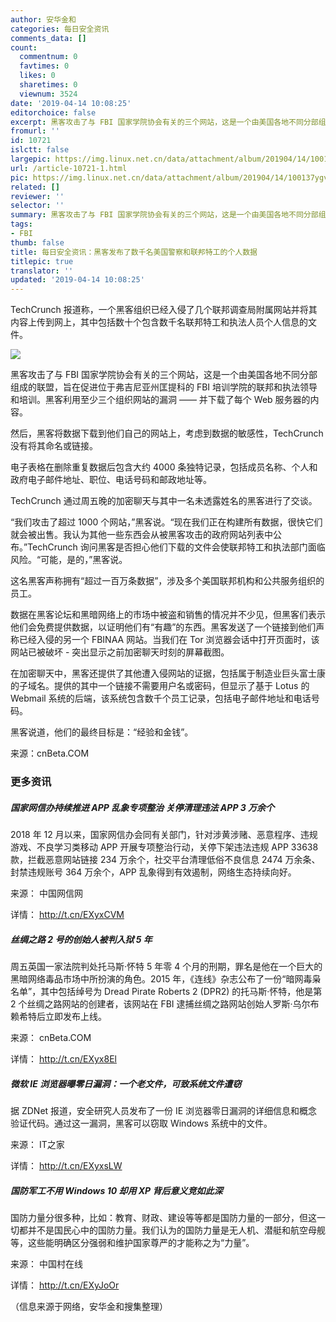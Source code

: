 ```yaml
---
author: 安华金和
categories: 每日安全资讯
comments_data: []
count:
  commentnum: 0
  favtimes: 0
  likes: 0
  sharetimes: 0
  viewnum: 3524
date: '2019-04-14 10:08:25'
editorchoice: false
excerpt: 黑客攻击了与 FBI 国家学院协会有关的三个网站，这是一个由美国各地不同分部组成的联盟
fromurl: ''
id: 10721
islctt: false
largepic: https://img.linux.net.cn/data/attachment/album/201904/14/100137ygv1tze1yvysxaya.jpg
url: /article-10721-1.html
pic: https://img.linux.net.cn/data/attachment/album/201904/14/100137ygv1tze1yvysxaya.jpg.thumb.jpg
related: []
reviewer: ''
selector: ''
summary: 黑客攻击了与 FBI 国家学院协会有关的三个网站，这是一个由美国各地不同分部组成的联盟
tags:
- FBI
thumb: false
title: 每日安全资讯：黑客发布了数千名美国警察和联邦特工的个人数据
titlepic: true
translator: ''
updated: '2019-04-14 10:08:25'
---
```


TechCrunch 报道称，一个黑客组织已经入侵了几个联邦调查局附属网站并将其内容上传到网上，其中包括数十个包含数千名联邦特工和执法人员个人信息的文件。


![](/data/attachment/album/201904/14/100137ygv1tze1yvysxaya.jpg)


黑客攻击了与 FBI 国家学院协会有关的三个网站，这是一个由美国各地不同分部组成的联盟，旨在促进位于弗吉尼亚州匡提科的 FBI 培训学院的联邦和执法领导和培训。黑客利用至少三个组织网站的漏洞 —— 并下载了每个 Web 服务器的内容。


然后，黑客将数据下载到他们自己的网站上，考虑到数据的敏感性，TechCrunch 没有将其命名或链接。


电子表格在删除重复数据后包含大约 4000 条独特记录，包括成员名称、个人和政府电子邮件地址、职位、电话号码和邮政地址等。


TechCrunch 通过周五晚的加密聊天与其中一名未透露姓名的黑客进行了交谈。


“我们攻击了超过 1000 个网站，”黑客说。“现在我们正在构建所有数据，很快它们就会被出售。我认为其他一些东西会从被黑客攻击的政府网站列表中公布。”TechCrunch 询问黑客是否担心他们下载的文件会使联邦特工和执法部门面临风险。“可能，是的，”黑客说。


这名黑客声称拥有“超过一百万条数据”，涉及多个美国联邦机构和公共服务组织的员工。


数据在黑客论坛和黑暗网络上的市场中被盗和销售的情况并不少见，但黑客们表示他们会免费提供数据，以证明他们有“有趣”的东西。黑客发送了一个链接到他们声称已经入侵的另一个 FBINAA 网站。当我们在 Tor 浏览器会话中打开页面时，该网站已被破坏 - 突出显示之前加密聊天时刻的屏幕截图。


在加密聊天中，黑客还提供了其他遭入侵网站的证据，包括属于制造业巨头富士康的子域名。提供的其中一个链接不需要用户名或密码，但显示了基于 Lotus 的 Webmail 系统的后端，该系统包含数千个员工记录，包括电子邮件地址和电话号码。


黑客说道，他们的最终目标是：“经验和金钱”。


来源：cnBeta.COM


### 更多资讯


##### 国家网信办持续推进 APP 乱象专项整治 关停清理违法 APP 3 万余个


2018 年 12 月以来，国家网信办会同有关部门，针对涉黄涉赌、恶意程序、违规游戏、不良学习类移动 APP 开展专项整治行动，关停下架违法违规 APP 33638 款，拦截恶意网站链接 234 万余个，社交平台清理低俗不良信息 2474 万余条、封禁违规账号 364 万余个，APP 乱象得到有效遏制，网络生态持续向好。


来源： 中国网信网


详情： <http://t.cn/EXyxCVM> 


##### 丝绸之路 2 号的创始人被判入狱 5 年


周五英国一家法院判处托马斯·怀特 5 年零 4 个月的刑期，罪名是他在一个巨大的黑暗网络毒品市场中所扮演的角色。2015 年，《连线》杂志公布了一份“暗网毒枭名单”，其中包括绰号为 Dread Pirate Roberts 2 (DPR2) 的托马斯·怀特，他是第 2 个丝绸之路网站的创建者，该网站在 FBI 逮捕丝绸之路网站创始人罗斯·乌尔布赖希特后立即发布上线。


来源： cnBeta.COM


详情： <http://t.cn/EXyx8El> 


##### 微软 IE 浏览器曝零日漏洞：一个老文件，可致系统文件遭窃


据 ZDNet 报道，安全研究人员发布了一份 IE 浏览器零日漏洞的详细信息和概念验证代码。通过这一漏洞，黑客可以窃取 Windows 系统中的文件。


来源： IT之家


详情： <http://t.cn/EXyxsLW> 


##### 国防军工不用 Windows 10 却用 XP 背后意义竞如此深


国防力量分很多种，比如：教育、财政、建设等等都是国防力量的一部分，但这一切都并不是国民心中的国防力量。我们认为的国防力量是无人机、潜艇和航空母舰等，这些能明确区分强弱和维护国家尊严的才能称之为“力量”。


来源： 中国村在线


详情： <http://t.cn/EXyJoOr> 


（信息来源于网络，安华金和搜集整理）